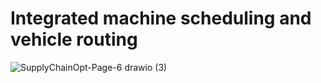 # Integrated machine scheduling and vehicle routing
![SupplyChainOpt-Page-6 drawio (3)](https://user-images.githubusercontent.com/29587190/174334450-294e129e-f997-4125-aa71-e207da26cb8e.png)
